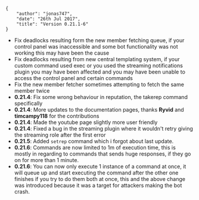     {
        "author": "jonas747",
        "date": "26th Jul 2017",
        "title": "Version 0.21.1-6"
    }

 - Fix deadlocks resulting form the new member fetching queue, if your control panel was inaccessible and some bot functionality was not working this may have been the cause
 - Fix deadlocks resulting from new central templating system, if your custom command used exec or you used the streaming notifications plugin you may have been affected and you may have been unable to access the control panel and certain commands
 - Fix the new member fetcher sometimes attempting to fetch the same member twice 
 - **0.21.4**: Fix some wrong behaviour in reputation, the takerep command specifically 
 - **0.21.4**: More updates to the documentation pages, thanks **Ryvid** and **timcampy118** for the contributions 
 - **0.21.4**: Made the youtube page slightly more user friendly 
 - **0.21.4**: Fixed a bug in the streaming plugin where it wouldn't retry giving the streaming role after the first error 
 - **0.21.5**: Added <code>setrep</code> command which i forgot about last update. 
 - **0.21.6**: Commands are now limited to 1m of execution time, this is mostly in regarding to commands that sends huge responses, if they go on for more than 1 minute. 
 - **0.21.6**: You can now only execute 1 instance of a command at once, it will queue up and start executing the command after the other one finishes if you try to do them both at once, this and the above change was introduced because it was a target for attackers making the bot crash.